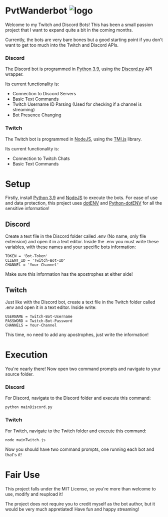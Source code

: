 # PvtWanderbot    ![logo](https://cdn.discordapp.com/avatars/807240437936554004/8c374795c7d790b36dd6e595ad9bb196.png?size=32)
Welcome to my Twitch and Discord Bots!
This has been a small passion project that I want to expand quite a bit in the coming months.

Currently, the bots are very bare bones but a good starting point if you don't want to get too much into the Twitch and Discord APIs.

### Discord
The Discord bot is programmed in [Python 3.9](https://www.python.org/downloads/), using the [Discord.py](https://discordpy.readthedocs.io/en/latest/index.html) API wrapper.

Its current functionality is:
- Connection to Discord Servers
- Basic Text Commands
- Twitch Username ID Parsing (Used for checking if a channel is streaming)
- Bot Presence Changing

### Twitch
The Twitch bot is programmed in [NodeJS](https://nodejs.org/en/download/), using the [TMI.js](https://github.com/tmijs/tmi.js) library.

Its current functionality is:
- Connection to Twitch Chats
- Basic Text Commands

# Setup
Firstly, install [Python 3.9](https://www.python.org/downloads/) and [NodeJS](https://nodejs.org/en/download/) to execute the bots. For ease of use and data protection, this project uses [dotENV](https://github.com/motdotla/dotenv#dotenv) and [Python-dotENV](https://github.com/theskumar/python-dotenv#python-dotenv) for all the sensitive information!

## Discord
Create a text file in the Discord folder called .env (No name, only file extension) and open it in a text editor. Inside the .env you must write these variables, with these names and your specific bots information:
```
TOKEN = 'Bot-Token'
CLIENT_ID = 'Twitch-Bot-ID'
CHANNEL = 'Your-Channel'
```
Make sure this information has the apostrophes at either side!

## Twitch
Just like with the Discord bot, create a text file in the Twitch folder called .env and open it in a text editor. Inside write:
```
USERNAME = Twitch-Bot-Username
PASSWORD = Twitch-Bot-Password
CHANNELS = Your-Channel
```
This time, no need to add any apostrophes, just write the information!

# Execution
You're nearly there! Now open two command prompts and navigate to your source folder.
### Discord
For Discord, navigate to the Discord folder and execute this command:
```
python mainDiscord.py
```

### Twitch
For Twitch, navigate to the Twitch folder and execute this command:
```
node mainTwitch.js
```

Now you should have two command prompts, one running each bot and that's it!

# Fair Use
This project falls under the MIT License, so you're more than welcome to use, modify and reupload it!

The project does not require you to credit myself as the bot author, but it would be very much appretiated! Have fun and happy streaming!

